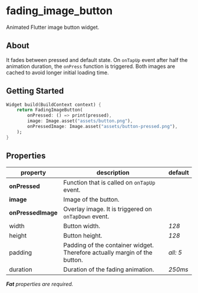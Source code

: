 # fading_image_button

Animated Flutter image button widget.

## About

It fades between pressed and default state. On ``onTapUp`` event after half the animation duration,
the ``onPress`` function is triggered. Both images are cached to avoid longer initial loading time.

## Getting Started

```dart
Widget build(BuildContext context) {
    return FadingImageButton(
        onPressed: () => print(pressed),
        image: Image.asset("assets/button.png"),
        onPressedImage: Image.asset("assets/button-pressed.png"),
    );
}
```

## Properties

| property          | description                                                               | default   |
| ------------------|---------------------------------------------------------------------------|-----------|
| **onPressed**     | Function that is called on ``onTapUp`` event.                             |           |
| **image**         | Image of the button.                                                      |           |
| **onPressedImage**  | Overlay image. It is triggered on ``onTapDown`` event.                  |           |
| width             | Button width.                                                             | *128*     |
| height            | Button height.                                                            | *128*     |
| padding           | Padding of the container widget. Therefore actually margin of the button. | *all: 5*  |
| duration          | Duration of the fading animation.                                         | *250ms*   |

***Fat*** *properties are required.*
